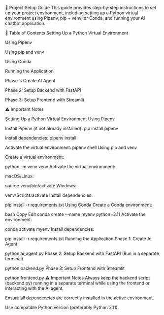 🚀 Project Setup Guide
This guide provides step-by-step instructions to set up your project environment, including setting up a Python virtual environment using Pipenv, pip + venv, or Conda, and running your AI chatbot application.

📁 Table of Contents
Setting Up a Python Virtual Environment

Using Pipenv

Using pip and venv

Using Conda

Running the Application

Phase 1: Create AI Agent

Phase 2: Setup Backend with FastAPI

Phase 3: Setup Frontend with Streamlit

⚠️ Important Notes

Setting Up a Python Virtual Environment
Using Pipenv


Install Pipenv (if not already installed):
pip install pipenv


Install dependencies:
pipenv install



Activate the virtual environment:
pipenv shell
Using pip and venv




Create a virtual environment:


python -m venv venv
Activate the virtual environment:

macOS/Linux:


source venv/bin/activate
Windows:


venv\Scripts\activate
Install dependencies:


pip install -r requirements.txt
Using Conda
Create a Conda environment:

bash
Copy
Edit
conda create --name myenv python=3.11
Activate the environment:


conda activate myenv
Install dependencies:


pip install -r requirements.txt
Running the Application
Phase 1: Create AI Agent

python ai_agent.py
Phase 2: Setup Backend with FastAPI
(Run in a separate terminal)


python backend.py
Phase 3: Setup Frontend with Streamlit

python frontend.py
⚠️ Important Notes
Always keep the backend script (backend.py) running in a separate terminal while using the frontend or interacting with the AI agent.

Ensure all dependencies are correctly installed in the active environment.

Use compatible Python version (preferably Python 3.11).
